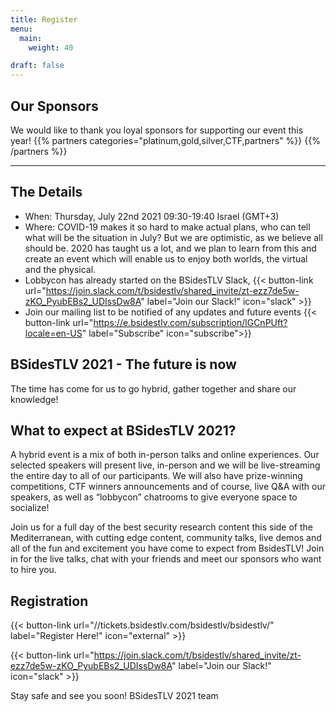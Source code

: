 ```yaml
---
title: Register
menu:
  main:
    weight: 40

draft: false
---
```




## Our Sponsors
We would like to thank you loyal sponsors for supporting our event this year!
{{% partners categories="platinum,gold,silver,CTF,partners" %}}
{{% /partners %}}

---

## The Details
- When: Thursday, July 22nd 2021 09:30-19:40 Israel (GMT+3)
- Where: COVID-19 makes it so hard to make actual plans, who can tell what will be the situation in July?
But we are optimistic, as we believe all should be. 2020 has taught us a lot, and we plan to learn from this and create an event which will enable us to enjoy both worlds, the virtual and the physical.
- Lobbycon has already started on the BSidesTLV Slack, {{< button-link url="https://join.slack.com/t/bsidestlv/shared_invite/zt-ezz7de5w-zKO_PyubEBs2_UDIssDw8A" label="Join our Slack!" icon="slack" >}}
- Join our mailing list to be notified of any updates and future events {{< button-link url="https://e.bsidestlv.com/subscription/lGCnPUft?locale=en-US" label="Subscribe" icon="subscribe">}}

## BSidesTLV 2021 - The future is now

The time has come for us to go hybrid, gather together and share our knowledge!

## What to expect at BSidesTLV 2021?

A hybrid event is a mix of both in-person talks and online experiences. Our selected speakers will present live, in-person and we will be live-streaming the entire day to all of our participants. We will also have prize-winning competitions, CTF winners announcements and of course, live Q&A with our speakers, as well as “lobbycon” chatrooms to give everyone space to socialize!

Join us for a full day of the best security research content this side of the Mediterranean, with cutting edge content, community talks, live demos and all of the fun and excitement you have come to expect from BsidesTLV! Join in for the live talks, chat with your friends and meet our sponsors who want to hire you.

## Registration
{{< button-link
	url="//tickets.bsidestlv.com/bsidestlv/bsidestlv/"
	label="Register Here!"
	icon="external" >}}

{{< button-link
	url="https://join.slack.com/t/bsidestlv/shared_invite/zt-ezz7de5w-zKO_PyubEBs2_UDIssDw8A"
	label="Join our Slack!"
	icon="slack" >}}

Stay safe and see you soon! BSidesTLV 2021 team
